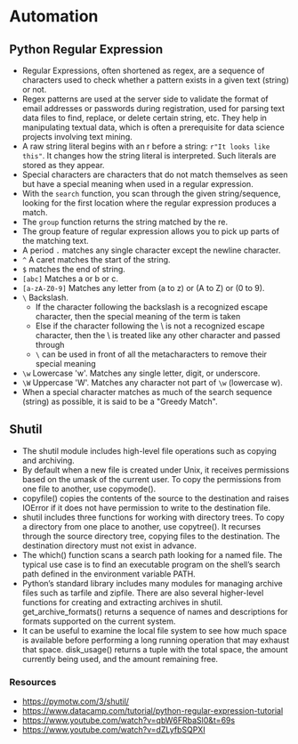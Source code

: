 # Automation

## Python Regular Expression

- Regular Expressions, often shortened as regex, are a sequence of characters used to check whether a pattern exists in a given text (string) or not. 
- Regex patterns are used at the server side to validate the format of email addresses or passwords during registration, used for parsing text data files to find, replace, or delete certain string, etc. They help in manipulating textual data, which is often a prerequisite for data science projects involving text mining.
- A raw string literal begins with an r before a string: `r"It looks like this"`. It changes how the string literal is interpreted. Such literals are stored as they appear.
- Special characters are characters that do not match themselves as seen but have a special meaning when used in a regular expression.
- With the `search` function, you scan through the given string/sequence, looking for the first location where the regular expression produces a match.
- The `group` function returns the string matched by the re.
- The group feature of regular expression allows you to pick up parts of the matching text.
- A period `.` matches any single character except the newline character.
- `^` A caret matches the start of the string.
- `$` matches the end of string.
- `[abc]` Matches a or b or c.
- `[a-zA-Z0-9]` Matches any letter from (a to z) or (A to Z) or (0 to 9).
- `\` Backslash.
    - If the character following the backslash is a recognized escape character, then the special meaning of the term is taken
    - Else if the character following the \ is not a recognized escape character, then the \ is treated like any other character and passed through
    - `\` can be used in front of all the metacharacters to remove their special meaning
- `\w` Lowercase 'w'. Matches any single letter, digit, or underscore.
- `\W` Uppercase 'W'. Matches any character not part of `\w` (lowercase w).
- When a special character matches as much of the search sequence (string) as possible, it is said to be a "Greedy Match".

## Shutil

- The shutil module includes high-level file operations such as copying and archiving.
- By default when a new file is created under Unix, it receives permissions based on the umask of the current user. To copy the permissions from one file to another, use copymode().
- copyfile() copies the contents of the source to the destination and raises IOError if it does not have permission to write to the destination file.
- shutil includes three functions for working with directory trees. To copy a directory from one place to another, use copytree(). It recurses through the source directory tree, copying files to the destination. The destination directory must not exist in advance.
- The which() function scans a search path looking for a named file. The typical use case is to find an executable program on the shell’s search path defined in the environment variable PATH.
- Python’s standard library includes many modules for managing archive files such as tarfile and zipfile. There are also several higher-level functions for creating and extracting archives in shutil. get_archive_formats() returns a sequence of names and descriptions for formats supported on the current system.
- It can be useful to examine the local file system to see how much space is available before performing a long running operation that may exhaust that space. disk_usage() returns a tuple with the total space, the amount currently being used, and the amount remaining free.

### Resources

- https://pymotw.com/3/shutil/ 
- https://www.datacamp.com/tutorial/python-regular-expression-tutorial 
- https://www.youtube.com/watch?v=qbW6FRbaSl0&t=69s 
- https://www.youtube.com/watch?v=dZLyfbSQPXI 